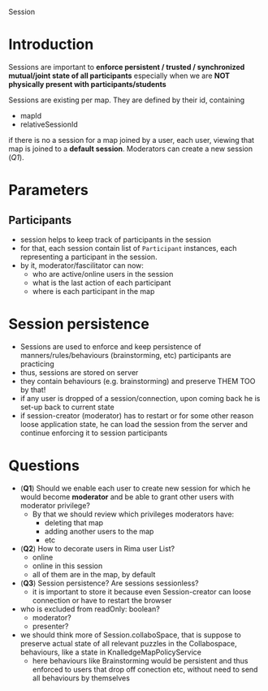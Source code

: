 Session

# Introduction

Sessions are important to **enforce persistent / trusted / synchronized mutual/joint state of all participants** especially when we are **NOT physically present with participants/students**

Sessions are existing per map.
They are defined by their id, containing
 + mapId
 + relativeSessionId

if there is no a session for a map joined by a user, each user, viewing that map is joined to a **default session**.
Moderators can create a new session (_Q1_).

# Parameters

## Participants
+ session helps to keep track of participants in the session
+ for that, each session contain list of `Participant` instances, each representing a participant in the session.
+ by it, moderator/fascilitator can now:
  + who are active/online users in the session
  + what is the last action of each participant
  + where is each participant in the map

# Session persistence
+ Sessions are used to enforce and keep persistence of manners/rules/behaviours (brainstorming, etc) participants are practicing
+ thus, sessions are stored on server
+ they contain behaviours (e.g. brainstorming) and preserve THEM TOO by that!
+ if any user is dropped of a session/connection, upon coming back he is set-up back to current state
+ if session-creator (moderator) has to restart or for some other reason loose application state, he can load the session from the server and continue enforcing it to session participants

# Questions

+ (**Q1**) Should we enable each user to create new session for which he would become **moderator** and be able to grant other users with moderator privilege?
  + By that we should review which privileges moderators have:
    + deleting that map
    + adding another users to the map
    + etc
+ (**Q2**) How to decorate users in Rima user List?
  + online
  + online in this session
  + all of them are in the map, by default
+ (**Q3**) Session persistence? Are sessions sessionless?
  + it is important to store it because even Session-creator can loose connection or have to restart the browser
+ who is excluded from readOnly: boolean?
  + moderator?
  + presenter?
+ we should think more of Session.collaboSpace, that is suppose to preserve actual state of all relevant puzzles in the Collabospace, behaviours, like a state in KnalledgeMapPolicyService
  + here behaviours like Brainstorming would be persistent and thus enforced to users that drop off conection etc, without need to send all behaviours by themselves
